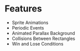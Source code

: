 # Features
- Sprite Animations
- Periodic Events
- Animated Parallax Background
- Collisions Between Rectangles
- Win and Lose Conditions
